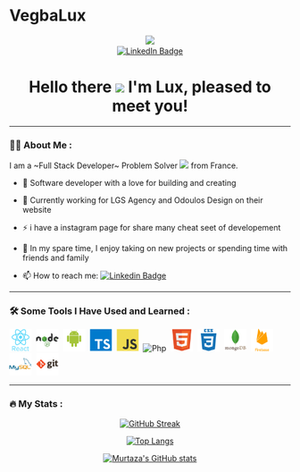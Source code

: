 # VegbaLux



<div id="header" align="center">
  <img src="https://media.giphy.com/media/ahVlmHJzTMxygUxUou/giphy.gif" width="200"/>
  <div id="badges">
    <a href="https://www.linkedin.com/in/vegbalux/">
      <img src="https://img.shields.io/badge/LinkedIn-blue?style=for-the-badge&logo=linkedin&logoColor=white" alt="LinkedIn Badge"/>
    </a>
  </div>
  <h1>
    Hello there
    <img src="https://media.giphy.com/media/hvRJCLFzcasrR4ia7z/giphy.gif" width="30px"/>
    I'm Lux, pleased to meet you!
  </h1>
</div>

---

### :man_technologist: About Me :
I am a ~Full Stack Developer~ Problem Solver <img src="https://media.giphy.com/media/WUlplcMpOCEmTGBtBW/giphy.gif" width="30"> from France.

- 🔧 Software developer with a love for building and creating 
- 🚀 Currently working for LGS Agency and Odoulos Design on their website
- :zap: i have a instagram page for share many cheat seet of developement
- :telescope: In my spare time, I enjoy taking on new projects or spending time with friends and family

- :mailbox: How to reach me: [![Linkedin Badge](https://img.shields.io/badge/-VegbaL-blue?style=flat&logo=Linkedin&logoColor=white)](https://www.linkedin.com/in/vegbalux/)

---

### :hammer_and_wrench: Some Tools I Have Used and Learned :
<div>
  <img src="https://github.com/devicons/devicon/blob/master/icons/react/react-original-wordmark.svg" title="React" alt="React" width="40" height="40"/>&nbsp;
  <img src="https://github.com/devicons/devicon/blob/master/icons/nodejs/nodejs-original-wordmark.svg" title="NodeJS" alt="NodeJS" width="40" height="40"/>&nbsp;
  <img src="https://github.com/devicons/devicon/blob/master/icons/android/android-original-wordmark.svg" title="Android" alt="Android" width="40" height="40"/>&nbsp;
    <img src="https://github.com/devicons/devicon/blob/master/icons/typescript/typescript-original.svg" title="Typescript" alt="Typescript" width="40" height="40"/>&nbsp;
  <img src="https://github.com/devicons/devicon/blob/master/icons/javascript/javascript-original.svg" title="JavaScript" alt="JavaScript" width="40" height="40"/>&nbsp;
  <img src="https://github.com/devicons/devicon/blob/master/icons/php/php-original-wordmark.svg" title="Php" alt="Php" width="40" height="40"/>&nbsp;
  <img src="https://github.com/devicons/devicon/blob/master/icons/html5/html5-original.svg" title="HTML5" alt="HTML" width="40" height="40"/>&nbsp;
    <img src="https://github.com/devicons/devicon/blob/master/icons/css3/css3-plain-wordmark.svg"  title="CSS3" alt="CSS" width="40" height="40"/>&nbsp;
  <img src="https://github.com/devicons/devicon/blob/master/icons/mongodb/mongodb-original-wordmark.svg" title="MongoDB"  alt="MongoDB" width="40" height="40"/>&nbsp;
  <img src="https://github.com/devicons/devicon/blob/master/icons/firebase/firebase-plain-wordmark.svg" title="Firebase" alt="Firebase" width="40" height="40"/>&nbsp;
  <img src="https://github.com/devicons/devicon/blob/master/icons/mysql/mysql-original-wordmark.svg" title="MySQL"  alt="MySQL" width="40" height="40"/>&nbsp;

  <img src="https://github.com/devicons/devicon/blob/master/icons/git/git-original-wordmark.svg" title="Git" alt="Git" width="40" height="40"/>
</div>

---

### :fire: My Stats :
<div id="header" align="center">

[![GitHub Streak](http://github-readme-streak-stats.herokuapp.com?user=iimAtomic&theme=dark&background=000000)](https://git.io/streak-stats)

[![Top Langs](https://github-readme-stats.vercel.app/api/top-langs/?username=iimAtomic&layout=compact&theme=vision-friendly-dark)](https://github.com/anuraghazra/github-readme-stats)

[![Murtaza's GitHub stats](https://github-readme-stats.vercel.app/api?username=iimAtomic&show_icons=true&theme=dark)](https://github.com/murtaza98/github-readme-stats)


  <img src="https://komarev.com/ghpvc/?username=iimAtomic&style=flat-square&color=blue" alt=""/>
</div> 
